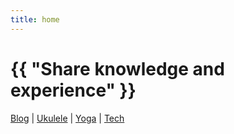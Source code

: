 ```yaml
---
title: home
---
```

# {{ "Share knowledge and experience" }}

<a href="/pages/blog.html">Blog</a>
 | 
<a href="/pages/ukulele.html">Ukulele</a>
 | 
<a href="/pages/yoga.html">Yoga</a>
 | 
 <a href="/pages/tech.html">Tech</a>

